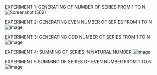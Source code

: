 EXPERIMENT 1: GENERATING OF NUMBER OF SERIES FROM 1 TO N
![Screenshot (502)](https://github.com/yuvi444/CSA0178/assets/112838629/f38c14e6-e61b-4b1e-8a22-7640d41a40a0)




EXPERIMENT 2: GENERATING EVEN NUMBER OF SERIES FROM 1 TO N
![image](https://github.com/yuvi444/CSA0178/assets/112838629/ecd74ab3-c247-4ef6-8d22-98371bb4ca8b)

EXPERIMENT 3: GENERATING ODD NUMBER OF SERIES FROM 1 TO N
![image](https://github.com/yuvi444/CSA0178/assets/112838629/ecd74ab3-c247-4ef6-8d22-98371bb4ca8b)


EXPERIMENT 4: SUMMING OF SERIES IN NATURAL NUMBER
![image](https://github.com/yuvi444/CSA0178/assets/112838629/3cb28c90-ab90-495d-a346-89ba126af311)

EXPERIMENT 5:SUMMING OF SERIES OF EVEN NUMBER FROM 1 TO N
![image](https://github.com/yuvi444/CSA0178/assets/112838629/c0aa54b4-252f-4370-af3f-af650b4032e6)



